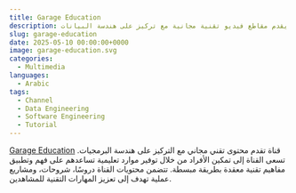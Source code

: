 ```yaml
---
title: Garage Education
description: مشروع غير ربحي يقدم مقاطع فيديو تقنية مجانية مع تركيز على هندسة البيانات
slug: garage-education
date: 2025-05-10 00:00:00+0000
image: garage-education.svg
categories:
  - Multimedia
languages:
  - Arabic
tags: 
  - Channel
  - Data Engineering
  - Software Engineering
  - Tutorial
---
```


[Garage Education](https://www.youtube.com/@GarageEducation) قناة تقدم محتوى تقني مجاني مع التركيز على هندسة البرمجيات. تسعى القناة إلى تمكين الأفراد من خلال توفير موارد تعليمية تساعدهم على فهم وتطبيق مفاهيم تقنية معقدة بطريقة مبسطة. تتضمن محتويات القناة دروسًا، شروحات، ومشاريع عملية تهدف إلى تعزيز المهارات التقنية للمشاهدين.
